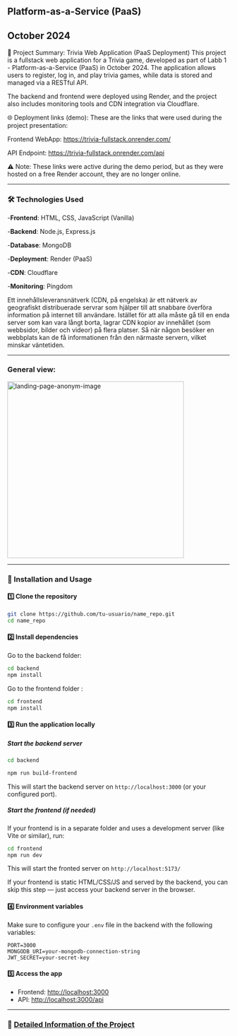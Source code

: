 ## Platform-as-a-Service (PaaS)

## October 2024

📘 Project Summary: Trivia Web Application (PaaS Deployment)
This project is a fullstack web application for a Trivia game, developed as part of Labb 1 - Platform-as-a-Service (PaaS) in October 2024. The application allows users to register, log in, and play trivia games, while data is stored and managed via a RESTful API.

The backend and frontend were deployed using Render, and the project also includes monitoring tools and CDN integration via Cloudflare.

🌐 Deployment links (demo):
These are the links that were used during the project presentation:

Frontend WebApp: https://trivia-fullstack.onrender.com/

API Endpoint: https://trivia-fullstack.onrender.com/api

⚠️ Note: These links were active during the demo period, but as they were hosted on a free Render account, they are no longer online.

---

### 🛠️ Technologies Used

-**Frontend**: HTML, CSS, JavaScript (Vanilla)

-**Backend**: Node.js, Express.js

-**Database**: MongoDB

-**Deployment**: Render (PaaS)

-**CDN**: Cloudflare

-**Monitoring**: Pingdom

Ett innehållsleveransnätverk (CDN, på engelska) är ett nätverk av geografiskt distribuerade servrar som hjälper till att snabbare överföra information på internet till användare. Istället för att alla måste gå till en enda server som kan vara långt borta, lagrar CDN
kopior av innehållet (som webbsidor, bilder och videor) på flera platser. Så när någon besöker en webbplats kan de få informationen från den närmaste servern, vilket minskar väntetiden.

---

### General view:

<img
  src="documentation/landingPageView_NoUser.png"
  alt="landing-page-anonym-image"
  width="400"
/>

---

### 🔧 Installation and Usage

#### 1️⃣ Clone the repository

```bash
git clone https://github.com/tu-usuario/name_repo.git
cd name_repo
```

#### 2️⃣ Install dependencies

Go to the backend folder:

```bash
cd backend
npm install
```

Go to the frontend folder :

```bash
cd frontend
npm install
```

#### 3️⃣ Run the application locally

##### Start the backend server

```bash
cd backend

npm run build-frontend
```

This will start the backend server on `http://localhost:3000` (or your configured port).

##### Start the frontend (if needed)

If your frontend is in a separate folder and uses a development server (like Vite or similar), run:

```bash
cd frontend
npm run dev
```

This will start the fronted server on `http://localhost:5173/`

If your frontend is static HTML/CSS/JS and served by the backend, you can skip this step — just access your backend server in the browser.

#### 4️⃣ Environment variables

Make sure to configure your `.env` file in the backend with the following variables:

```env
PORT=3000
MONGODB_URI=your-mongodb-connection-string
JWT_SECRET=your-secret-key
```

#### 5️⃣ Access the app

- Frontend: [http://localhost:3000](http://localhost:3000)
- API: [http://localhost:3000/api](http://localhost:3000/api)

---

### 📄 [Detailed Information of the Project](Detail_Info.md)
